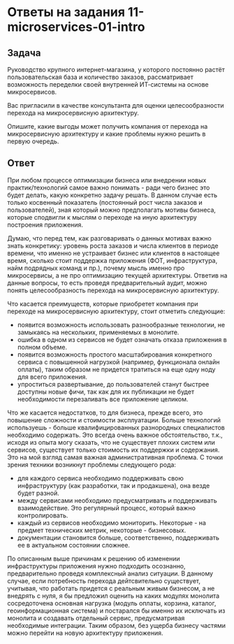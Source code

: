 # Ответы на задания 11-microservices-01-intro   

## Задача

Руководство крупного интернет-магазина, у которого постоянно растёт пользовательская база и количество заказов, рассматривает возможность переделки своей внутренней ИТ-системы на основе микросервисов. 

Вас пригласили в качестве консультанта для оценки целесообразности перехода на микросервисную архитектуру. 

Опишите, какие выгоды может получить компания от перехода на микросервисную архитектуру и какие проблемы нужно решить в первую очередь.

## Ответ

При любом процессе оптимизации бизнеса или внедрении новых практик/технологий самое важно понимать - ради чего бизнес это будет делать, какую конкретно задачу решать. В данном случае есть только косвенный показатель (постоянный рост числа заказов и пользователей), зная который можно предполагать мотивы бизнеса, которые сподвигли к мыслям о переходе на иную архитектуру построения приложения.

Думаю, что перед тем, как разговаривать о данных мотивах важно знать конкретику: уровень роста заказов и числа клиентов в периоде времени, что именно не устраивает бизнес или клиентов в настоящее время, сколько стоит поддержка приложения (ФОТ, инфраструктура, найм подрядных команд и пр.), почему мысль именно про микросервисы, а не про оптимизацию текущей архитектуры. Ответив на данные вопросы, то есть проведя предварительный аудит, можно понять целесообразность перехода на микросервисную архитектуру.

Что касается преимуществ, которые приобретет компания при переходе на микросервисную архитектуру, стоит отметить следующие:  
- появится возможность использовать разнообразные технологии, не замыкаясь на нескольких, применяемых в монолите. 
- ошибка в одном из сервисов не будет означать отказа приложения в полном объеме.
- появится возможность простого масштабирования конкретного сервиса с повышенной нагрузкой (например, функционала онлайн оплаты), таким образом не придется тратиться на еще одну ноду для всего приложения.
- упроститься развертывание, до пользователей станут быстрее доступны новые фичи, так как для их публикации не будет необходимости перезаливать все приложение целиком.  

Что же касается недостатков, то для бизнеса, прежде всего, это повышение сложности и стоимости эксплуатации. Больше технологий используешь - больше квалифицированных разнородных специалистов необходимо содержать. Это всегда очень важное обстоятельство, т.к., исходя из опыта могу сказать, что не существует плохих систем или сервисов, существует только стоимость их поддержки и содержания. Это на мой взгляд самая важная административная проблема. С точки зрения техники возникнут проблемы следующего рода:
- для каждого сервиса необходимо поддерживать свою инфраструктуру (как разработки, так и продакшена), она везде будет разной.
- между сервисами необходимо предусматривать и поддерживать взаимодействие. Это регулярный процесс, который важно контролировать.
- каждый из сервисов необходимо мониторить. Некоторые - на предмет технических метрик, некоторые - бизнесовых.
- документации становится больше, соответственно, поддерживать ее в актуальном состоянии сложнее. 

По описанным выше причинам к решению об изменении инфраструктуры приложения нужно подходить осознанно, предварительно проведя комплексный анализ ситуации. В данному случае, если потребность перехода дейтсвительно существует, учитывая, что работать придется с реальным живым бизнесом, а не внедрять с нуля, я бы предложил оценить на каких модулях монолита сосредоточена основная нагрузка (модуль оплаты, корзина, каталог, геоинформационная система) и постарался бы именно их исключать из монолита и создавать отдельный сервис, предусматривая необходимые интеграции. Таким образом, без ущерба бизнесу частями можно перейти на новую архитектуру приложения.  